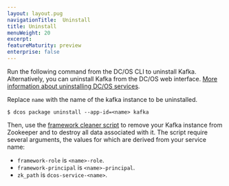 ```yaml
---
layout: layout.pug
navigationTitle:  Uninstall
title: Uninstall
menuWeight: 20
excerpt:
featureMaturity: preview
enterprise: false
---
```


<!-- This source repo for this topic is https://github.com/mesosphere/dcos-commons -->











Run the following command from the DC/OS CLI to uninstall Kafka. Alternatively, you can uninstall Kafka from the DC/OS web interface. [More information about uninstalling DC/OS services](/1.9/deploying-services/uninstall/).

Replace `name` with the name of the kafka instance to be uninstalled.

    $ dcos package uninstall --app-id=<name> kafka
    
Then, use the [framework cleaner script](/1.9/deploying-services/uninstall/#framework-cleaner) to remove your Kafka instance from Zookeeper and to destroy all data associated with it. The script require several arguments, the values for which are derived from your service name:

*   `framework-role` is `<name>-role`.
*   `framework-principal` is `<name>-principal`.
*   `zk_path` is `dcos-service-<name>`.
